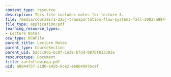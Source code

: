 ```yaml
---
content_type: resource
description: This file includes notes for lecture 3.
file: /media/courses/1-225j-transportation-flow-systems-fall-2002/a884475721d0645b8ce2ee8640976caf_carfollowinga.pdf
file_type: application/pdf
learning_resource_types:
- Lecture Notes
ocw_type: OCWFile
parent_title: Lecture Notes
parent_type: CourseSection
parent_uid: b2cc19d5-bc0f-1a38-bfdd-087bf813393a
resourcetype: Document
title: carfollowinga.pdf
uid: a8844757-21d0-645b-8ce2-ee8640976caf
---
```

